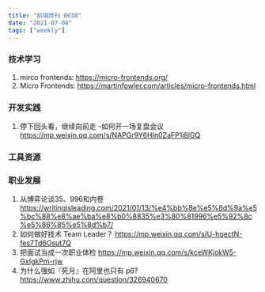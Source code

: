 ```yaml
---
title: "前端周刊 0038"
date: "2021-07-04"
tags: ["weekly"]
---
```


### 技术学习
1. mirco frontends: https://micro-frontends.org/
2. Micro Frontends: https://martinfowler.com/articles/micro-frontends.html

### 开发实践
1. 停下回头看，继续向前走 -如何开一场复盘会议 https://mp.weixin.qq.com/s/NAPGr9Y6HIn0ZaFP1j8lGQ

### 工具资源

### 职业发展
1. 从博弈论谈35、996和内卷 https://writingisleading.com/2021/01/13/%e4%bb%8e%e5%8d%9a%e5%bc%88%e8%ae%ba%e8%b0%8835%e3%80%81996%e5%92%8c%e5%86%85%e5%8d%b7/
2. 如何做好技术 Team Leader？ https://mp.weixin.qq.com/s/U-hqectN-fes7Td6Osut7Q
3. 把面试当成一次职业体检 https://mp.weixin.qq.com/s/kceWKjokW5-GxIgkPm-rjw
4. 为什么强如『死月』在阿里也只有 p6? https://www.zhihu.com/question/326940670
